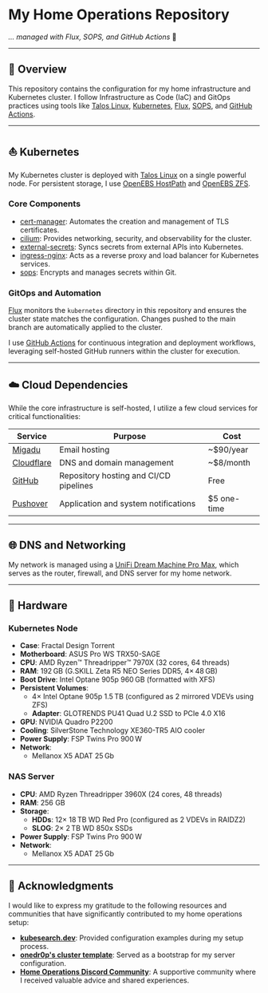 # My Home Operations Repository

_... managed with Flux, SOPS, and GitHub Actions_ 🤖

---

## 📖 Overview

This repository contains the configuration for my home infrastructure and Kubernetes cluster. I follow Infrastructure as Code (IaC) and GitOps practices using tools like [Talos Linux](https://www.talos.dev/), [Kubernetes](https://kubernetes.io/), [Flux](https://github.com/fluxcd/flux2), [SOPS](https://github.com/mozilla/sops), and [GitHub Actions](https://github.com/features/actions).

---

## ⛵ Kubernetes

My Kubernetes cluster is deployed with [Talos Linux](https://www.talos.dev/) on a single powerful node. For persistent storage, I use [OpenEBS HostPath](https://github.com/openebs/dynamic-localpv-provisioner) and [OpenEBS ZFS](https://github.com/openebs/zfs-localpv).

### Core Components

- [cert-manager](https://github.com/cert-manager/cert-manager): Automates the creation and management of TLS certificates.
- [cilium](https://github.com/cilium/cilium): Provides networking, security, and observability for the cluster.
- [external-secrets](https://github.com/external-secrets/external-secrets): Syncs secrets from external APIs into Kubernetes.
- [ingress-nginx](https://github.com/kubernetes/ingress-nginx): Acts as a reverse proxy and load balancer for Kubernetes services.
- [sops](https://github.com/mozilla/sops): Encrypts and manages secrets within Git.

### GitOps and Automation

[Flux](https://github.com/fluxcd/flux2) monitors the `kubernetes` directory in this repository and ensures the cluster state matches the configuration. Changes pushed to the main branch are automatically applied to the cluster.

I use [GitHub Actions](https://github.com/features/actions) for continuous integration and deployment workflows, leveraging self-hosted GitHub runners within the cluster for execution.

---

## ☁️ Cloud Dependencies

While the core infrastructure is self-hosted, I utilize a few cloud services for critical functionalities:

| Service                                   | Purpose                                               | Cost         |
|-------------------------------------------|-------------------------------------------------------|--------------|
| [Migadu](https://migadu.com/)             | Email hosting                                         | ~$90/year    |
| [Cloudflare](https://www.cloudflare.com/) | DNS and domain management                             | ~$8/month    |
| [GitHub](https://github.com/)             | Repository hosting and CI/CD pipelines                | Free         |
| [Pushover](https://pushover.net/)         | Application and system notifications                  | $5 one-time  |

---

## 🌐 DNS and Networking

My network is managed using a [UniFi Dream Machine Pro Max](https://store.ui.com/us/en/category/cloud-gateways-large-scale/products/udm-pro-max), which serves as the router, firewall, and DNS server for my home network.


---

## 🔧 Hardware

### Kubernetes Node

- **Case**: Fractal Design Torrent
- **Motherboard**: ASUS Pro WS TRX50-SAGE
- **CPU**: AMD Ryzen™ Threadripper™ 7970X (32 cores, 64 threads)
- **RAM**: 192 GB (G.SKILL Zeta R5 NEO Series DDR5, 4× 48 GB)
- **Boot Drive**: Intel Optane 905p 960 GB (formatted with XFS)
- **Persistent Volumes**:
  - 4× Intel Optane 905p 1.5 TB (configured as 2 mirrored VDEVs using ZFS)
  - **Adapter**: GLOTRENDS PU41 Quad U.2 SSD to PCIe 4.0 X16
- **GPU**: NVIDIA Quadro P2200
- **Cooling**: SilverStone Technology XE360-TR5 AIO cooler
- **Power Supply**: FSP Twins Pro 900 W
- **Network**:
  - Mellanox X5 ADAT 25 Gb

### NAS Server

- **CPU**: AMD Ryzen Threadripper 3960X (24 cores, 48 threads)
- **RAM**: 256 GB
- **Storage**:
  - **HDDs**: 12× 18 TB WD Red Pro (configured as 2 VDEVs in RAIDZ2)
  - **SLOG**: 2× 2 TB WD 850x SSDs
- **Power Supply**: FSP Twins Pro 900 W
- **Network**:
  - Mellanox X5 ADAT 25 Gb

---

## 🤝 Acknowledgments

I would like to express my gratitude to the following resources and communities that have significantly contributed to my home operations setup:

- **[kubesearch.dev](https://kubesearch.dev/)**: Provided configuration examples during my setup process.
- **[onedr0p's cluster template](https://github.com/onedr0p/cluster-template)**: Served as a bootstrap for my server configuration.
- **[Home Operations Discord Community](https://discord.gg/home-operations)**: A supportive community where I received valuable advice and shared experiences.
